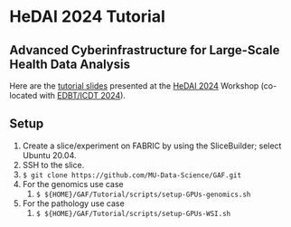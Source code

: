 # HeDAI 2024 Tutorial
## Advanced Cyberinfrastructure for Large-Scale Health Data Analysis

Here are the [tutorial slides](https://github.com/MU-Data-Science/GAF/edit/main/Tutorial/HeDAI-2024-Praveen-Rao-tutorial[32].pdf) presented at the [HeDAI 2024](https://sites.google.com/view/hedai2024) Workshop (co-located with [EDBT/ICDT 2024](https://dastlab.github.io/edbticdt2024/)).

## Setup
1. Create a slice/experiment on FABRIC by using the SliceBuilder; select Ubuntu 20.04.
2. SSH to the slice.
3. `$ git clone https://github.com/MU-Data-Science/GAF.git`
4. For the genomics use case
   1. `$ ${HOME}/GAF/Tutorial/scripts/setup-GPUs-genomics.sh` 
5. For the pathology use case
   1. `$ ${HOME}/GAF/Tutorial/scripts/setup-GPUs-WSI.sh`
